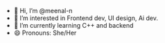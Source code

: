 - 👋 Hi, I’m @meenal-n
- 👀 I’m interested in Frontend dev, UI design, Ai dev.
- 🌱 I’m currently learning C++ and backend
- 😄 Pronouns: She/Her


<!---
meenal-n/meenal-n is a ✨ special ✨ repository because its `README.md` (this file) appears on your GitHub profile.
You can click the Preview link to take a look at your changes.
--->
